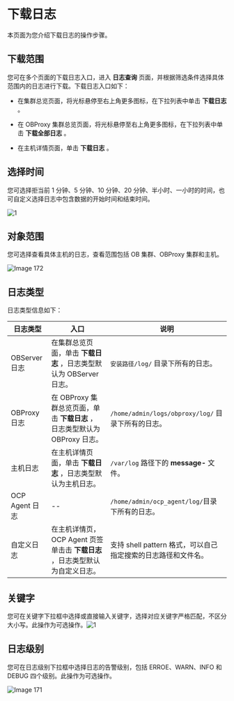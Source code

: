 下载日志 
=========================

本页面为您介绍下载日志的操作步骤。

下载范围 
-------------------------

您可在多个页面的下载日志入口，进入 **日志查询** 页面，并根据筛选条件选择具体范围内的日志进行下载。下载日志入口如下：

* 在集群总览页面，将光标悬停至右上角更多图标，在下拉列表中单击 **下载日志** 。

  

* 在 OBProxy 集群总览页面，将光标悬停至右上角更多图标，在下拉列表中单击 **下载全部日志** 。

  

* 在主机详情页面，单击 **下载日志** 。

  




选择时间 
-------------------------

您可选择拒当前 1 分钟、5 分钟、10 分钟、20 分钟、半小时、一小时的时间，也可自定义选择日志中包含数据的开始时间和结束时间。

![1](https://help-static-aliyun-doc.aliyuncs.com/assets/img/zh-CN/9758960261/p271674.png)

对象范围 
-------------------------

您可选择查看具体主机的日志，查看范围包括 OB 集群、OBProxy 集群和主机。

![Image 172](https://help-static-aliyun-doc.aliyuncs.com/assets/img/zh-CN/5290489461/p429698.png)

日志类型 
-------------------------

日志类型信息如下：


|     日志类型     |                        入口                         |                    说明                     |
|--------------|---------------------------------------------------|-------------------------------------------|
| OBServer 日志  | 在集群总览页面，单击 **下载日志** ，日志类型默认为 OBServer 日志。         | `安装路径/log/` 目录下所有的日志。                     |
| OBProxy 日志   | 在 OBProxy 集群总览页面，单击 **下载日志** ，日志类型默认为 OBProxy 日志。 | `/home/admin/logs/obproxy/log/` 目录下所有的日志。 |
| 主机日志         | 在主机详情页面，单击 **下载日志** ，日志类型默认为主机日志。                 | `/var/log` 路径下的 **message-** 文件。          |
| OCP Agent 日志 | --                                                | `/home/admin/ocp_agent/log/`目录下所有的日志。     |
| 自定义日志        | 在主机详情页，OCP Agent 页签单击击 **下载日志** ，日志类型默认为自定义日志。    | 支持 shell pattern 格式，可以自己指定搜索的日志路径和文件名。    |



关键字 
------------------------

您可在关键字下拉框中选择或直接输入关键字，选择对应关键字严格匹配，不区分大小写。此操作为可选操作。![1](https://help-static-aliyun-doc.aliyuncs.com/assets/img/zh-CN/0858960261/p271675.png)

日志级别 
-------------------------

您可在日志级别下拉框中选择日志的告警级别，包括 ERROE、WARN、INFO 和 DEBUG 四个级别。此操作为可选操作。

![Image 171](https://help-static-aliyun-doc.aliyuncs.com/assets/img/zh-CN/5290489461/p429694.png)
